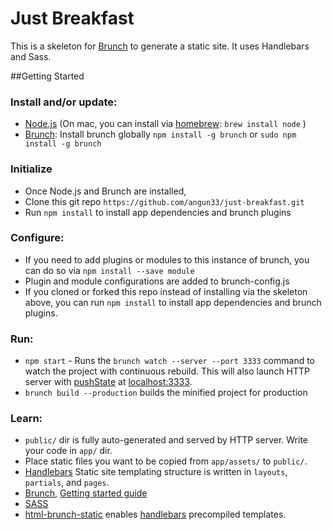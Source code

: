 # Just Breakfast
This is a skeleton for [Brunch](http://brunch.io) to generate a static site. It uses Handlebars and Sass.

##Getting Started
### Install and/or update:
* [Node.js](http://nodejs.org) (On mac, you can install via [homebrew](http://brew.sh/): `brew install node` )
* [Brunch](http://brunch.io): Install brunch globally `npm install -g brunch` or `sudo npm install -g brunch`

### Initialize
* Once Node.js and Brunch are installed,
* Clone this git repo `https://github.com/angun33/just-breakfast.git`
* Run `npm install` to install app dependencies and brunch plugins

### Configure:
* If you need to add plugins or modules to this instance of brunch, you can do so via `npm install --save module`
* Plugin and module configurations are added to brunch-config.js
* If you cloned or forked this repo instead of installing via the skeleton above, you can run `npm install` to install app dependencies and brunch plugins.

### Run:
* `npm start` - Runs the `brunch watch --server --port 3333` command to watch the project with continuous rebuild. This will also launch HTTP server with [pushState](https://developer.mozilla.org/en-US/docs/Web/Guide/API/DOM/Manipulating_the_browser_history) at [localhost:3333](http://localhost:3333).
* `brunch build --production` builds the minified project for production

### Learn:
* `public/` dir is fully auto-generated and served by HTTP server.  Write your code in `app/` dir.
* Place static files you want to be copied from `app/assets/` to `public/`.
* [Handlebars](http://handlebarsjs.com) Static site templating structure is written in `layouts`, `partials`, and `pages`.
* [Brunch](http://brunch.io), [Getting started guide](https://github.com/brunch/brunch-guide#readme)
* [SASS](http://sass-lang.com/)
* [html-brunch-static](https://github.com/bmatcuk/html-brunch-static) enables [handlebars](http://handlebarsjs.com/) precompiled templates.
